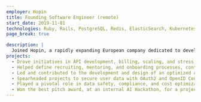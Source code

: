 ```yaml
---
employer: Hopin
title: Founding Software Engineer (remote)
start_date: 2019-11-01
technologies: Ruby, Rails, PostgreSQL, Redis, ElasticSearch, Kubernetes, Terraform, AWS
page_break: true

description: |
  Joined Hopin, a rapidly expanding European company dedicated to developing an all-inclusive platform for virtual, hybrid, and onsite events, as the 6th employee. Contributed significantly to the company's growth by driving various initiatives, including API development, billing, scaling, and stress testing.
projects:
  - Drove initiatives in API development, billing, scaling, and stress testing.
  - Helped define recruiting, mentoring, and onboarding processes, contributing to over 300 successful hires.
  - Led and contributed to the development and design of an optimized API for real-time online events.
  - Spearheaded projects to secure user data with OAuth2 and OpenID Connect.
  - Played a pivotal role in data safety, compliance, and cost optimization, reducing cloud and provider expenses by 74%, from 4.6M to 1.2M.
  - Won the best pitch award, at an internal AI Hackathon, for a project around sentiment analysis and Natural Language Processing for events and communities.
---
```

